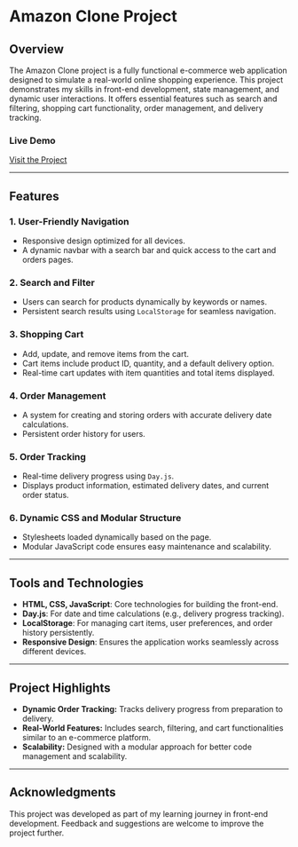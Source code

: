 # Amazon Clone Project

## Overview
The Amazon Clone project is a fully functional e-commerce web application designed to simulate a real-world online shopping experience. This project demonstrates my skills in front-end development, state management, and dynamic user interactions. It offers essential features such as search and filtering, shopping cart functionality, order management, and delivery tracking.

### Live Demo
[Visit the Project](https://yaseenijaz.github.io/Amazon-Project/)

---

## Features
### 1. **User-Friendly Navigation**
- Responsive design optimized for all devices.
- A dynamic navbar with a search bar and quick access to the cart and orders pages.

### 2. **Search and Filter**
- Users can search for products dynamically by keywords or names.
- Persistent search results using `LocalStorage` for seamless navigation.

### 3. **Shopping Cart**
- Add, update, and remove items from the cart.
- Cart items include product ID, quantity, and a default delivery option.
- Real-time cart updates with item quantities and total items displayed.

### 4. **Order Management**
- A system for creating and storing orders with accurate delivery date calculations.
- Persistent order history for users.

### 5. **Order Tracking**
- Real-time delivery progress using `Day.js`.
- Displays product information, estimated delivery dates, and current order status.

### 6. **Dynamic CSS and Modular Structure**
- Stylesheets loaded dynamically based on the page.
- Modular JavaScript code ensures easy maintenance and scalability.

---

## Tools and Technologies
- **HTML, CSS, JavaScript**: Core technologies for building the front-end.
- **Day.js**: For date and time calculations (e.g., delivery progress tracking).
- **LocalStorage**: For managing cart items, user preferences, and order history persistently.
- **Responsive Design**: Ensures the application works seamlessly across different devices.

---
## Project Highlights
- **Dynamic Order Tracking:** Tracks delivery progress from preparation to delivery.
- **Real-World Features:** Includes search, filtering, and cart functionalities similar to an e-commerce platform.
- **Scalability:** Designed with a modular approach for better code management and scalability.

---

## Acknowledgments
This project was developed as part of my learning journey in front-end development. Feedback and suggestions are welcome to improve the project further.


